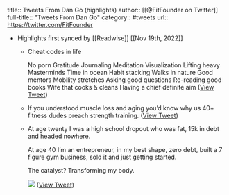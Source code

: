 title:: Tweets From Dan Go (highlights)
author:: [[@FitFounder on Twitter]]
full-title:: "Tweets From Dan Go"
category:: #tweets
url:: https://twitter.com/FitFounder

- Highlights first synced by [[Readwise]] [[Nov 19th, 2022]]
	- Cheat codes in life
	  
	  No porn
	  Gratitude
	  Journaling
	  Meditation
	  Visualization
	  Lifting heavy
	  Masterminds
	  Time in ocean
	  Habit stacking
	  Walks in nature
	  Good mentors
	  Mobility stretches
	  Asking good questions
	  Re-reading good books
	  Wife that cooks & cleans
	  Having a chief definite aim ([View Tweet](https://twitter.com/FitFounder/status/1304767789979312128))
	- If you understood muscle loss and aging you’d know why us 40+ fitness dudes preach strength training. ([View Tweet](https://twitter.com/FitFounder/status/1451584371715043330))
	- At age twenty I was a high school dropout who was fat, 15k in debt and headed nowhere.  
	  
	  At age 40 I’m an entrepreneur, in my best shape, zero debt, built a 7 figure gym business, sold it and just getting started. 
	  
	  The catalyst? Transforming my body. 
	  
	  ![](https://pbs.twimg.com/media/EWD4OGaWoAA1Rew.jpg) ([View Tweet](https://twitter.com/FitFounder/status/1252273623030784002))